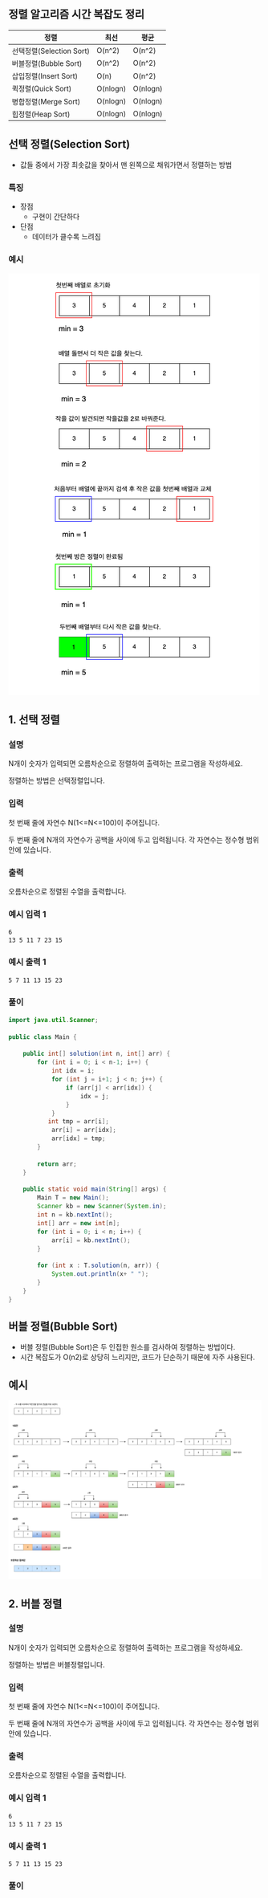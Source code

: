 
## 정렬 알고리즘 시간 복잡도 정리
| 정렬                   | 최선        | 평균       |
|----------------------|-----------|----------|
| 선택정렬(Selection Sort) | O(n^2)    | O(n^2)   |
| 버블정렬(Bubble Sort)    | O(n^2)    | O(n^2)   |
| 삽입정렬(Insert Sort)    | O(n)      | O(n^2)   |
| 퀵정렬(Quick Sort)      | O(nlogn)  | O(nlogn) |
| 병합정렬(Merge Sort)     | O(nlogn)  | O(nlogn) |
| 힙정렬(Heap Sort)       | O(nlogn)  | O(nlogn) |

## 선택 정렬(Selection Sort)
- 값들 중에서 가장 최솟값을 찾아서 맨 왼쪽으로 채워가면서 정렬하는 방법

### 특징
- 장점
  - 구현이 간단하다
- 단점
  - 데이터가 클수록 느려짐

### 예시
![](https://github.com/dididiri1/java-algorithm/blob/main/study/images/06_01.png?raw=true)

## 1. 선택 정렬

### 설명
N개이 숫자가 입력되면 오름차순으로 정렬하여 출력하는 프로그램을 작성하세요.

정렬하는 방법은 선택정렬입니다.

### 입력
첫 번째 줄에 자연수 N(1<=N<=100)이 주어집니다.

두 번째 줄에 N개의 자연수가 공백을 사이에 두고 입력됩니다. 각 자연수는 정수형 범위 안에 있습니다.

### 출력
오름차순으로 정렬된 수열을 출력합니다.

### 예시 입력 1 
```
6
13 5 11 7 23 15
```
### 예시 출력 1
```
5 7 11 13 15 23
```

### 풀이
``` java
import java.util.Scanner;

public class Main {

    public int[] solution(int n, int[] arr) {
        for (int i = 0; i < n-1; i++) {
            int idx = i;
            for (int j = i+1; j < n; j++) {
                if (arr[j] < arr[idx]) {
                    idx = j;
                }
            }
           int tmp = arr[i];
            arr[i] = arr[idx];
            arr[idx] = tmp;
        }
        
        return arr;
    }

    public static void main(String[] args) {
        Main T = new Main();
        Scanner kb = new Scanner(System.in);
        int n = kb.nextInt();
        int[] arr = new int[n];
        for (int i = 0; i < n; i++) {
            arr[i] = kb.nextInt();
        }
        
        for (int x : T.solution(n, arr)) {
            System.out.println(x+ " ");
        }
    }
}
```

## 버블 정렬(Bubble Sort)
- 버블 정렬(Bubble Sort)은 두 인접한 원소를 검사하여 정렬하는 방법이다.
- 시간 복잡도가 O(n2)로 상당히 느리지만, 코드가 단순하기 때문에 자주 사용된다.

## 예시
![](https://github.com/dididiri1/java-algorithm/blob/main/study/images/06_02.png?raw=true)


## 2. 버블 정렬
### 설명

N개이 숫자가 입력되면 오름차순으로 정렬하여 출력하는 프로그램을 작성하세요.

정렬하는 방법은 버블정렬입니다.


### 입력
첫 번째 줄에 자연수 N(1<=N<=100)이 주어집니다.

두 번째 줄에 N개의 자연수가 공백을 사이에 두고 입력됩니다. 각 자연수는 정수형 범위 안에 있습니다.


### 출력
오름차순으로 정렬된 수열을 출력합니다.


### 예시 입력 1
```
6
13 5 11 7 23 15
```

### 예시 출력 1
```
5 7 11 13 15 23
```

### 풀이
``` java

```